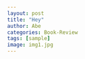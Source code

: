 ```yaml
---
layout: post
title: "Hey"
author: Abe
categories: Book-Review
tags: [sample]
image: img1.jpg
---
```

